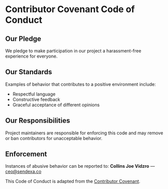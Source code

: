 # Contributor Covenant Code of Conduct

## Our Pledge
We pledge to make participation in our project a harassment-free experience for everyone.

## Our Standards
Examples of behavior that contributes to a positive environment include:
- Respectful language
- Constructive feedback
- Graceful acceptance of different opinions

## Our Responsibilities
Project maintainers are responsible for enforcing this code and may remove or ban contributors for unacceptable behavior.

## Enforcement
Instances of abusive behavior can be reported to:
**Collins Joe Vidzro** — ceo@sendexa.co

This Code of Conduct is adapted from the [Contributor Covenant](https://www.contributor-covenant.org).
